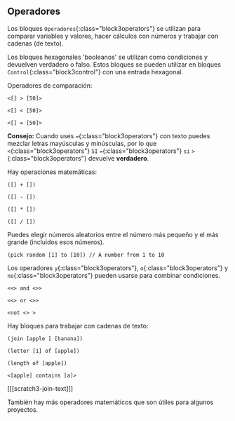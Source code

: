 ## Operadores

Los bloques `Operadores`{:class="block3operators"} se utilizan para comparar variables y valores, hacer cálculos con números y trabajar con cadenas (de texto).

Los bloques hexagonales 'booleanos' se utilizan como condiciones y devuelven verdadero o falso. Estos bloques se pueden utilizar en bloques `Control`{:class="block3control"} con una entrada hexagonal.

Operadores de comparación:

```blocks3
<[] > [50]>

<[] < [50]>

<[] = [50]>
```

**Consejo:** Cuando uses `=`{:class="block3operators"} con texto puedes mezclar letras mayúsculas y minúsculas, por lo que `<`{:class="block3operators"} `SI` `=`{:class="block3operators"} `si` `>`{:class="block3operators"} devuelve **verdadero**.


Hay operaciones matemáticas:

```blocks3
([] + [])

([] - [])

([] * [])

([] / [])
```

Puedes elegir números aleatorios entre el número más pequeño y el más grande (incluidos esos números).

```blocks3
(pick random [1] to [10]) // A number from 1 to 10
```

Los operadores `y`{:class="block3operators"}, `o`{:class="block3operators"} y `no`{:class="block3operators"} pueden usarse para combinar condiciones.

```blocks3
<<> and <>>

<<> or <>>

<not <> >
```

Hay bloques para trabajar con cadenas de texto:

```blocks3
(join [apple ] [banana])

(letter [1] of [apple])

(length of [apple])

<[apple] contains [a]>
```

[[[scratch3-join-text]]]

También hay más operadores matemáticos que son útiles para algunos proyectos.
